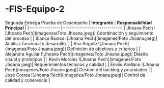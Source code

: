 # -FIS-Equipo-2
Segunda Entrega
Prueba de Desempeño
| **Integrante** | **Responsabilidad Principal** |
|----------------|------------------------------|
| Jhoana Pech ![Jhoana Pech](imagenes/Foto Jhoana.jpeg)| Coordinación y seguimiento del proceso |
| Bianca Ramos ![Jhoana Pech](imagenes/Foto Jhoana.jpeg)| Análisis funcional y desarrollo. |
| Ana Angulo ![Jhoana Pech](imagenes/Foto Jhoana.jpeg)| Definición de objetivos y criterios |
| Alejandra Aguilar ![Jhoana Pech](imagenes/Foto Jhoana.jpeg)| Diseño visual y prototipos |
| Kevin Morales ![Jhoana Pech](imagenes/Foto Jhoana.jpeg)| Requerimientos técnicos y calidad |
| Emilio Arellano ![Jhoana Pech](imagenes/Foto Jhoana.jpeg)| Gestión del backlog y prioridades |
| José Correa ![Jhoana Pech](imagenes/Foto Jhoana.jpeg)| Control de calidad y coherencia |

